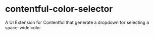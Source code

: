 # contentful-color-selector

A UI Extension for Contentful that generate a dropdown for selecting a space-wide color
